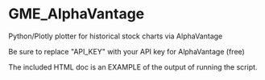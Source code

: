 # GME_AlphaVantage
Python/Plotly plotter for historical stock charts via AlphaVantage

Be sure to replace "API_KEY" with your API key for AlphaVantage (free)

The included HTML doc is an EXAMPLE of the output of running the script.
